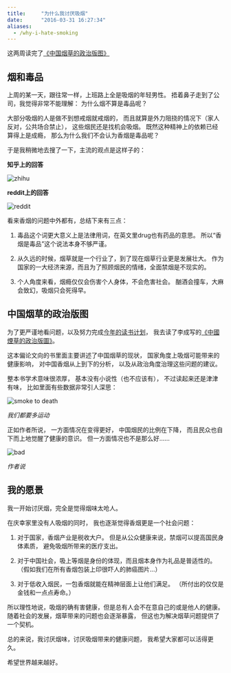 ```yaml
---
title:     "为什么我讨厌吸烟"
date:      "2016-03-31 16:27:34"
aliases:
  - /why-i-hate-smoking
---
```


这两周读完了[《中国烟草的政治版图》][chinese-cigarette]

<!--more-->

## 烟和毒品

上周的某一天，跟往常一样，上班路上全是吸烟的年轻男性。
捂着鼻子走到了公司，我觉得非常不能理解：
为什么烟不算是毒品呢？

大部分吸烟的人是做不到想戒烟就戒烟的，
而且就算是外力阻挠的情况下（家人反对，公共场合禁止），
这些烟民还是找机会吸烟。
既然这种精神上的依赖已经算得上是成瘾，
那么为什么我们不会认为香烟是毒品呢？

于是我稍微地去搜了一下，主流的观点是这样子的：

**知乎上的回答**

![zhihu][smoking-zhihu]

**reddit上的回答**

![reddit][smoking-reddit]

看来香烟的问题中外都有，总结下来有三点：

1. 毒品这个词更大意义上是法律用词，在英文里drug也有药品的意思。
所以“香烟是毒品”这个说法本身不够严谨。

2. 从久远的时候，烟草就是一个行业了，到了现在烟草行业更是发展壮大。
作为国家的一大经济来源，而且为了照顾烟民的情绪，全面禁烟是不现实的。

3. 个人角度来看，烟瘾仅仅会伤害个人身体，不会危害社会。
酗酒会撞车，大麻会致幻，吸烟只会死得早。


## 中国烟草的政治版图

为了更严谨地看问题，以及努力完成[今年的读书计划][reading-plan]，
我去读了李成写的[《中國煙草的政治版圖》][chinese-cigarette]。

这本偏论文向的书里面主要讲述了中国烟草的现状，
国家角度上吸烟可能带来的健康影响，
对中国香烟从上到下的分析，
以及从政治角度治理这些问题的建议。

整本书学术意味很浓厚，
基本没有小说性（也不应该有），
不过读起来还是津津有味，
比如里面有些数据非常引人深思：

![smoke to death][death]

*我们都要多运动*

正如作者所说，
一方面情况在变得更好，
中国烟民的比例在下降，
而且民众也自下而上地觉醒了健康的意识。
但一方面情况也不是那么好……

![bad][bad]

*作者说*


## 我的愿景

我一开始讨厌烟，完全是觉得烟味太呛人。

在庆幸家里没有人吸烟的同时，
我也逐渐觉得香烟更是一个社会问题：

1. 对于国家，香烟产业是税收大户。
但是从公众健康来说，禁烟可以提高国民身体素质，
避免吸烟所带来的医疗支出。

2. 对于中国社会，吸上等烟是身份的体现，而且烟本身作为礼品是普适性的。
（假如我们在所有香烟包装上印很吓人的肺癌图片…）

3. 对于低收入烟民，一包香烟就能在精神层面上让他们满足。
（所付出的仅仅是金钱和一点点寿命。）

所以理性地说，吸烟的确有害健康，但是总有人会不在意自己的或是他人的健康。
随着社会的发展，烟草带来的问题也会逐渐暴露，
但这也为解决烟草问题提供了一个契机。

总的来说，我讨厌烟味，讨厌吸烟带来的健康问题，
我希望大家都可以活得更久。

希望世界越来越好。


[chinese-cigarette]: http://www.pubu.com.tw/ebook/-%E4%B8%AD%E5%9C%8B%E7%85%99%E8%8D%89%E7%9A%84%E6%94%BF%E6%B2%BB%E7%89%88%E5%9C%96-23518
[smoking-zhihu]: /assets/smoking_zhihu.jpg
[smoking-reddit]: /assets/smoking_reddit.jpg
[reading-plan]: /my-reading-list-2016
[death]: /assets/smoke_to_death.jpg
[bad]: /assets/smoking_bad.jpg

